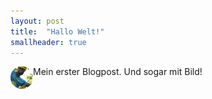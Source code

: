 ```yaml
---
layout: post
title:  "Hallo Welt!"
smallheader: true
---
```

Mein erster  Blogpost. Und sogar mit Bild!
<img style="float: left;width:36px" src="/img_posts/mathias-am-seil_rund.png">
